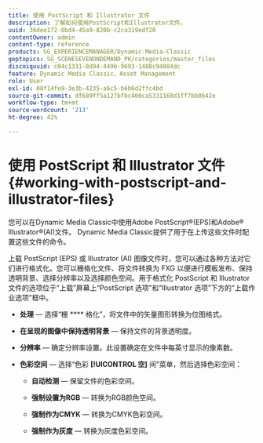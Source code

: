 ```yaml
---
title: 使用 PostScript 和 Illustrator 文件
description: 了解如何使用PostScript和Illustrator文件。
uuid: 36dee172-8bd4-45a9-820b-c2ca319edf20
contentOwner: admin
content-type: reference
products: SG_EXPERIENCEMANAGER/Dynamic-Media-Classic
geptopics: SG_SCENESEVENONDEMAND_PK/categories/master_files
discoiquuid: c04c1331-8d94-449b-9693-1488c94084dc
feature: Dynamic Media Classic，Asset Management
role: User
exl-id: 08f14fe9-3e3b-4235-a6c5-b6b6d2ffc4bd
source-git-commit: df689ff5a127bfbc400ca5331168d1ff7bb0b42e
workflow-type: tm+mt
source-wordcount: '213'
ht-degree: 42%

---
```


# 使用 PostScript 和 Illustrator 文件{#working-with-postscript-and-illustrator-files}

您可以在Dynamic Media Classic中使用Adobe PostScript®(EPS)和Adobe® Illustrator®(AI)文件。 Dynamic Media Classic提供了用于在上传这些文件时配置这些文件的命令。

上载 PostScript (EPS) 或 Illustrator (AI) 图像文件时，您可以通过各种方法对它们进行格式化。您可以栅格化文件、将文件转换为 FXG 以便进行模板发布、保持透明背景、选择分辨率以及选择颜色空间。用于格式化 PostScript 和 Illustrator 文件的选项位于“上载”屏幕上“PostScript 选项”和“Illustrator 选项”下方的“上载作业选项”框中。

* **处理**  — 选择“栅 **** 格化”，将文件中的矢量图形转换为位图格式。

* **在呈现的图像中保持透明背景**  — 保持文件的背景透明度。

* **分辨率**  — 确定分辨率设置。此设置确定在文件中每英寸显示的像素数。

* **色彩空间**  — 选择“色彩 **[!UICONTROL 空]** 间”菜单，然后选择色彩空间：

   * **自动检测**  — 保留文件的色彩空间。

   * **强制设置为RGB**  — 转换为RGB颜色空间。

   * **强制作为CMYK**  — 转换为CMYK色彩空间。

   * **强制作为灰度**  — 转换为灰度色彩空间。
